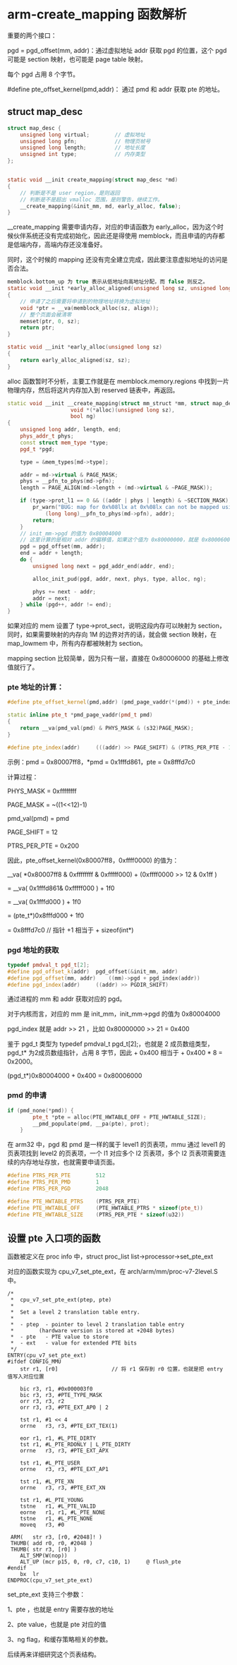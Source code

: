 # arm-create_mapping 函数解析



重要的两个接口：

pgd = pgd_offset(mm, addr)：通过虚拟地址 addr 获取 pgd 的位置，这个 pgd 可能是 section 映射，也可能是 page table 映射。

每个 pgd 占用 8 个字节。 

\#define pte_offset_kernel(pmd,addr)： 通过 pmd 和 addr 获取 pte 的地址。 



## struct map_desc

```c
struct map_desc {
	unsigned long virtual;        // 虚拟地址
	unsigned long pfn;            // 物理页帧号
	unsigned long length;         // 地址长度
	unsigned int type;            // 内存类型
};
```

```c

static void __init create_mapping(struct map_desc *md)
{
    // 判断是不是 user region，是则返回
    // 判断是不是超出 vmalloc 范围，是则警告，继续工作。
    __create_mapping(&init_mm, md, early_alloc, false);
}
```

__create_mapping 需要申请内存，对应的申请函数为 early_alloc，因为这个时候伙伴系统还没有完成初始化，因此还是得使用 memblock，而且申请的内存都是低端内存，高端内存还没准备好。 

同时，这个时候的 mapping 还没有完全建立完成，因此要注意虚拟地址的访问是否合法。 

```c
memblock.bottom_up 为 true 表示从低地址向高地址分配，而 false 则反之。 
static void __init *early_alloc_aligned(unsigned long sz, unsigned long align)
{
    // 申请了之后需要将申请到的物理地址转换为虚拟地址
	void *ptr = __va(memblock_alloc(sz, align));  
    // 整个页面会被清零
	memset(ptr, 0, sz);
	return ptr;
}

static void __init *early_alloc(unsigned long sz)
{
	return early_alloc_aligned(sz, sz);
}
```

alloc 函数暂时不分析，主要工作就是在 memblock.memory.regions 中找到一片物理内存，然后将这片内存加入到 reserved 链表中，再返回。 



```c++
static void __init __create_mapping(struct mm_struct *mm, struct map_desc *md,
				    void *(*alloc)(unsigned long sz),
				    bool ng)
{
	unsigned long addr, length, end;
	phys_addr_t phys;
	const struct mem_type *type;
	pgd_t *pgd;

	type = &mem_types[md->type];

	addr = md->virtual & PAGE_MASK;
	phys = __pfn_to_phys(md->pfn);
	length = PAGE_ALIGN(md->length + (md->virtual & ~PAGE_MASK));

	if (type->prot_l1 == 0 && ((addr | phys | length) & ~SECTION_MASK)) {
		pr_warn("BUG: map for 0x%08llx at 0x%08lx can not be mapped using pages, ignoring.\n",
			(long long)__pfn_to_phys(md->pfn), addr);
		return;
	}
	// init_mm->pgd 的值为 0x80004000
    // 这里计算的是相对 addr 的偏移值，如果这个值为 0x80000000，就是 0x80006000
	pgd = pgd_offset(mm, addr);
	end = addr + length;
	do {
		unsigned long next = pgd_addr_end(addr, end);

		alloc_init_pud(pgd, addr, next, phys, type, alloc, ng);

		phys += next - addr;
		addr = next;
	} while (pgd++, addr != end);
}
```

如果对应的 mem 设置了 type->prot_sect，说明这段内存可以映射为 section，同时，如果需要映射的内存向 1M 的边界对齐的话，就会做 section 映射，在 map_lowmem 中，所有内存都被映射为 section。  

mapping section 比较简单，因为只有一层，直接在 0x80006000 的基础上修改值就行了。





### pte 地址的计算：

```c++
#define pte_offset_kernel(pmd,addr)	(pmd_page_vaddr(*(pmd)) + pte_index(addr))

static inline pte_t *pmd_page_vaddr(pmd_t pmd)
{
	return __va(pmd_val(pmd) & PHYS_MASK & (s32)PAGE_MASK);
}

#define pte_index(addr)		(((addr) >> PAGE_SHIFT) & (PTRS_PER_PTE - 1))
```

示例：pmd = 0x80007ff8，*pmd = 0x1fffd861，pte = 0x8fffd7c0

计算过程：

PHYS_MASK = 0xffffffff

PAGE_MASK =  ~((1<<12)-1)

pmd_val(pmd) =  pmd

 PAGE_SHIFT = 12

PTRS_PER_PTE = 0x200

因此，pte_offset_kernel(0x80007ff8，0xffff0000) 的值为：

__va( *0x80007ff8  & 0xffffffff & 0xfffff000) + (0xffff0000 >> 12 & 0x1ff )

= __va( 0x1fffd861& 0xfffff000 ) + 1f0

= __va( 0x1fffd000 ) + 1f0

= (pte_t*)0x8fffd000 + 1f0        

= 0x8fffd7c0     // 指针 +1 相当于 + sizeof(int*)



### pgd 地址的获取

```c++
typedef pmdval_t pgd_t[2];
#define pgd_offset_k(addr)	pgd_offset(&init_mm, addr)
#define pgd_offset(mm, addr)	((mm)->pgd + pgd_index(addr))
#define pgd_index(addr)		((addr) >> PGDIR_SHIFT)
```

通过进程的 mm 和 addr 获取对应的 pgd。

对于内核而言，对应的 mm 是 init_mm，init_mm->pgd 的值为 0x80004000

pgd_index 就是 addr >> 21 ，比如 0x80000000 >> 21 = 0x400

鉴于 pgd_t 类型为 typedef pmdval_t pgd_t[2];，也就是 2 成员数组类型，pgd_t* 为2成员数组指针，占用 8 字节，因此 + 0x400 相当于 + 0x400 * 8 = 0x2000。

(pgd_t*)0x80004000 + 0x400 = 0x80006000



### pmd 的申请

```c++
if (pmd_none(*pmd)) {
		pte_t *pte = alloc(PTE_HWTABLE_OFF + PTE_HWTABLE_SIZE);
		__pmd_populate(pmd, __pa(pte), prot);
	}
```

在 arm32 中，pgd 和 pmd 是一样的属于 level1 的页表项，mmu 通过 level1 的页表项找到 level2 的页表项，一个 l1 对应多个 l2 页表项，多个 l2 页表项需要连续的内存地址存放，也就需要申请页面。 

```c++
#define PTRS_PER_PTE		512
#define PTRS_PER_PMD		1
#define PTRS_PER_PGD		2048

#define PTE_HWTABLE_PTRS	(PTRS_PER_PTE)
#define PTE_HWTABLE_OFF		(PTE_HWTABLE_PTRS * sizeof(pte_t))
#define PTE_HWTABLE_SIZE	(PTRS_PER_PTE * sizeof(u32))
```





## 设置 pte 入口项的函数

函数被定义在 proc info 中，struct proc_list  list->processor->set_pte_ext

对应的函数实现为  cpu_v7_set_pte_ext，在 arch/arm/mm/proc-v7-2level.S 中。 



```assembly
/*
 *	cpu_v7_set_pte_ext(ptep, pte)
 *
 *	Set a level 2 translation table entry.
 *
 *	- ptep  - pointer to level 2 translation table entry
 *		  (hardware version is stored at +2048 bytes)
 *	- pte   - PTE value to store
 *	- ext	- value for extended PTE bits
 */
ENTRY(cpu_v7_set_pte_ext)
#ifdef CONFIG_MMU
	str	r1, [r0]			     // 将 r1 保存到 r0 位置，也就是把 entry 值写入对应位置

	bic	r3, r1, #0x000003f0      
	bic	r3, r3, #PTE_TYPE_MASK
	orr	r3, r3, r2
	orr	r3, r3, #PTE_EXT_AP0 | 2

	tst	r1, #1 << 4
	orrne	r3, r3, #PTE_EXT_TEX(1)

	eor	r1, r1, #L_PTE_DIRTY
	tst	r1, #L_PTE_RDONLY | L_PTE_DIRTY
	orrne	r3, r3, #PTE_EXT_APX

	tst	r1, #L_PTE_USER
	orrne	r3, r3, #PTE_EXT_AP1

	tst	r1, #L_PTE_XN
	orrne	r3, r3, #PTE_EXT_XN

	tst	r1, #L_PTE_YOUNG
	tstne	r1, #L_PTE_VALID
	eorne	r1, r1, #L_PTE_NONE
	tstne	r1, #L_PTE_NONE
	moveq	r3, #0

 ARM(	str	r3, [r0, #2048]! )
 THUMB(	add	r0, r0, #2048 )
 THUMB(	str	r3, [r0] )
	ALT_SMP(W(nop))
	ALT_UP (mcr	p15, 0, r0, c7, c10, 1)		@ flush_pte
#endif
	bx	lr
ENDPROC(cpu_v7_set_pte_ext)
```

set_pte_ext 支持三个参数：

1、pte ，也就是 entry 需要存放的地址

2、pte value，也就是 pte 对应的值

3、ng flag，和缓存策略相关的参数。

后续再来详细研究这个页表结构。
